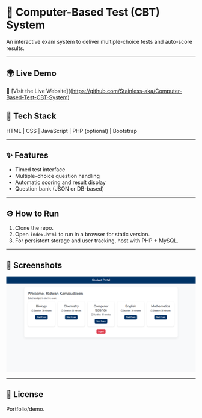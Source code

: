 # 🧮 Computer-Based Test (CBT) System

An interactive exam system to deliver multiple-choice tests and auto-score results.

---
## 🌍 Live Demo
🔗 [Visit the Live Website]((https://github.com/Stainless-aka/Computer-Based-Test-CBT-System)
## 🧠 Tech Stack
HTML | CSS | JavaScript | PHP (optional) | Bootstrap

---

## ✨ Features
- Timed test interface
- Multiple-choice question handling
- Automatic scoring and result display
- Question bank (JSON or DB-based)

---

## ⚙️ How to Run
1. Clone the repo.
2. Open `index.html` to run in a browser for static version.
3. For persistent storage and user tracking, host with PHP + MySQL.

---

## 📸 Screenshots
![CBT Interface](Interface.png)

---

## 📄 License
Portfolio/demo.
